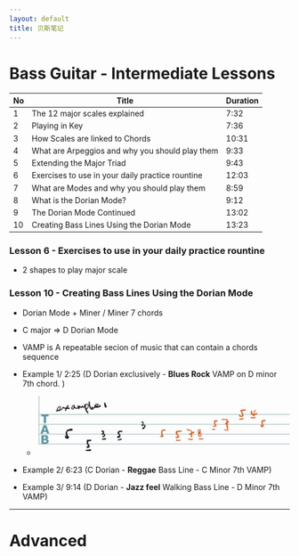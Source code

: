 ```yaml
---
layout: default
title: 贝斯笔记
---
```


# Bass Guitar - Intermediate Lessons

| No | Title | Duration |
| --- | --- | --- |
| 1 | The 12 major scales explained | 7:32 |
| 2 | Playing in Key | 7:36 |
| 3 | How Scales are linked to Chords | 10:31 |
| 4 | What are Arpeggios and why you should play them | 9:33 |
| 5 | Extending the Major Triad | 9:43 |
| 6 | Exercises to use in your daily practice rountine | 12:03 |
| 7 | What are Modes and why you should play them | 8:59 |
| 8 | What is the Dorian Mode? | 9:12 |
| 9 | The Dorian Mode Continued | 13:02 |
| 10 | Creating Bass Lines Using the Dorian Mode | 13:23 |

### Lesson 6 - Exercises to use in your daily practice rountine

- 2 shapes to play major scale

### Lesson 10 - Creating Bass Lines Using the Dorian Mode

- Dorian Mode + Miner / Miner 7 chords

- C major => D Dorian Mode

- VAMP is A repeatable secion of music that can contain a chords sequence

- Example 1/ 2:25 (D Dorian exclusively - __Blues Rock__ VAMP on D minor 7th chord. )

    - ![ex1](/../assets/img/bass/inter-10-ex1.png)

- Example 2/ 6:23 (C Dorian - __Reggae__ Bass Line - C Minor 7th VAMP) 


- Example 3/ 9:14 (D Dorian - __Jazz feel__ Walking Bass Line - D Minor 7th VAMP) 

<hr>

# Advanced 






